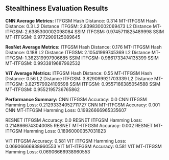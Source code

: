 ## Stealthiness Evaluation Results
**CNN Average Metrics:**
ITFGSM Hash Distance: 0.314
MT-ITFGSM Hash Distance: 0.3
L2 Distance ITFGSM: 2.839830002069473
L2 Distance MT-ITFGSM: 2.6385300002098084
SSIM ITFGSM: 0.9745711825489998
SSIM MT-ITFGSM: 0.9772909125089645

**ResNet Average Metrics:**
ITFGSM Hash Distance: 0.176
MT-ITFGSM Hash Distance: 0.188
L2 Distance ITFGSM: 2.10541999745369
L2 Distance MT-ITFGSM: 1.362319997906685
SSIM ITFGSM: 0.9861733474135399
SSIM MT-ITFGSM: 0.9933819687962532

**ViT Average Metrics:**
ITFGSM Hash Distance: 0.55
MT-ITFGSM Hash Distance: 0.56
L2 Distance ITFGSM: 3.829099921703339
L2 Distance MT-ITFGSM: 3.827579924106598
SSIM ITFGSM: 0.9557166385054588
SSIM MT-ITFGSM: 0.9552195736765862

**Performance Summary:**
CNN ITFGSM Accuracy: 0.0
CNN ITFGSM Hamming Loss: 0.21293334052711727
CNN MT-ITFGSM Accuracy: 0.001
CNN MT-ITFGSM Hamming Loss: 0.19926666965335607

RESNET ITFGSM Accuracy: 0.0
RESNET ITFGSM Hamming Loss: 0.2148666743040085
RESNET MT-ITFGSM Accuracy: 0.002
RESNET MT-ITFGSM Hamming Loss: 0.18960000357031823

VIT ITFGSM Accuracy: 0.581
VIT ITFGSM Hamming Loss: 0.06906666938960553
VIT MT-ITFGSM Accuracy: 0.581
VIT MT-ITFGSM Hamming Loss: 0.06906666938960553




